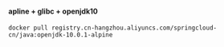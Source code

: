 #### apline + glibc + openjdk10

```
docker pull registry.cn-hangzhou.aliyuncs.com/springcloud-cn/java:openjdk-10.0.1-alpine
```
